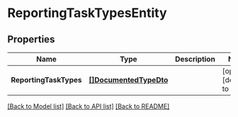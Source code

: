 # ReportingTaskTypesEntity

## Properties
Name | Type | Description | Notes
------------ | ------------- | ------------- | -------------
**ReportingTaskTypes** | [**[]DocumentedTypeDto**](DocumentedTypeDTO.md) |  | [optional] [default to null]

[[Back to Model list]](../README.md#documentation-for-models) [[Back to API list]](../README.md#documentation-for-api-endpoints) [[Back to README]](../README.md)

